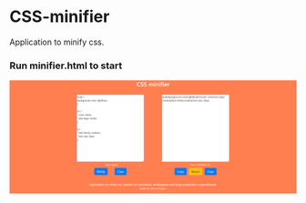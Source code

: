 # CSS-minifier
Application to minify css.

### Run minifier.html to start

![CSS-minifier](./project-images/css-minifier.png)
